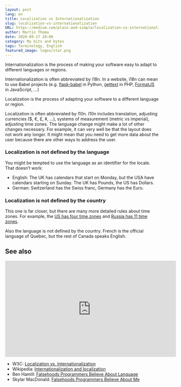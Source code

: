 ```yaml
---
layout: post
lang: en
title: Localization vs Internationalization
slug: localization-vs-internationalization
URL: https://medium.com/plain-and-simple/localization-vs-internationalization-fd2561dfdbcb
author: Martin Thoma
date: 2020-09-27 20:00
category: My bits and bytes
tags: Terminology, English
featured_image: logos/star.png
---
```

Internationalization is the process of making your software easy to adapt to different languages or regions.

Internationalization is often abbreviated by i18n. In a website, i18n can mean to use Babel projects (e.g. [flask-babel](https://pypi.org/project/Flask-Babel/) in Python, [gettext](https://www.php.net/manual/en/intro.gettext.php) in PHP, [FormatJS](https://formatjs.io/) in JavaScript, …)

Localization is the process of adapting your software to a different language or region.

Localization is often abbreviated by l10n. l10n includes translation, adjusting currencies ($, €, £, ¥, …), systems of measurement (metric vs imperial), adjusting time zones. The language change might make a lot of other changes necessary. For example, it can very well be that the layout does not work any longer. It might mean that you need to get more data about the user because there are other ways to address the user.

### Localization is not defined by the language

You might be tempted to use the language as an identifier for the locale. That doesn’t work:

* English: The UK has calendars that start on Monday, but the USA have calendars starting on Sunday. The UK has Pounds, the US has Dollars.
* German: Switzerland has the Swiss franc, Germany has the Euro.

### Localization is not defined by the country

This one is far closer, but there are many more detailed rules about time zones. For example, the [US has four time zones](https://en.wikipedia.org/wiki/Time_in_the_United_States) and [Russia has 11 time zones](https://en.wikipedia.org/wiki/Time_in_Russia).

Also the language is not defined by the country. French is the official language of Quebec, but the rest of Canada speaks English.

## See also

<center><iframe width="560" height="315" src="https://www.youtube.com/embed/0j74jcxSunY" frameborder="0" allowfullscreen></iframe></center>

* W3C: [Localization vs. Internationalization](https://www.w3.org/International/questions/qa-i18n.en)
* Wikipedia: [Internationalization and localization](https://en.wikipedia.org/wiki/Internationalization_and_localization)
* Ben Hamill: [Falsehoods Programmers Believe About Language](http://garbled.benhamill.com/2017/04/18/falsehoods-programmers-believe-about-language)
* Skylar MacDonald: [Falsehoods Programmers Believe About Me](https://skylarmacdonald.com/falsehoods/)
